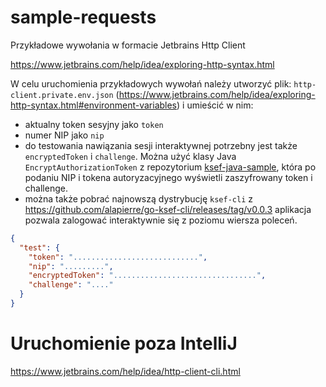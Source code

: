 # sample-requests

Przykładowe wywołania w formacie Jetbrains Http Client

https://www.jetbrains.com/help/idea/exploring-http-syntax.html

W celu uruchomienia przykładowych wywołań należy utworzyć plik: `http-client.private.env.json` (https://www.jetbrains.com/help/idea/exploring-http-syntax.html#environment-variables) i umieścić w nim:

- aktualny token sesyjny jako `token`
- numer NIP jako `nip`
- do testowania nawiązania sesji interaktywnej potrzebny jest także `encryptedToken` i `challenge`. Można użyć klasy Java `EncryptAuthorizationToken` z repozytorium [ksef-java-sample](https://github.com/ksef4dev/ksef-java-sample), która po podaniu NIP i tokena autoryzacyjnego wyświetli zaszyfrowany token i challenge.
- można także pobrać najnowszą dystrybucję `ksef-cli` z https://github.com/alapierre/go-ksef-cli/releases/tag/v0.0.3 aplikacja pozwala zalogować interaktywnie się z poziomu wiersza poleceń. 

````json
{
  "test": {
    "token": "............................",
    "nip": ".........",
    "encryptedToken": "................................",
    "challenge": "...."
  }
}
````

# Uruchomienie poza IntelliJ

https://www.jetbrains.com/help/idea/http-client-cli.html
